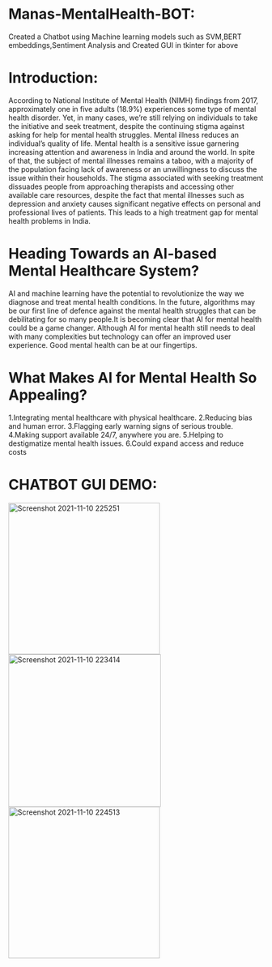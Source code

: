 # Manas-MentalHealth-BOT:
Created a Chatbot using Machine learning models such as SVM,BERT embeddings,Sentiment Analysis and Created GUI in tkinter for above

# Introduction:
According to National Institute of Mental Health (NIMH) findings from 2017, approximately one in five adults (18.9%) experiences some type of mental health disorder. Yet, in many cases, we’re still relying on individuals to take the initiative and seek treatment, despite the continuing stigma against asking for help for mental health struggles. Mental illness reduces an individual’s quality of life.
Mental health is a sensitive issue garnering increasing attention and awareness in India and around the world. In spite of that, the subject of mental illnesses remains a taboo, with a majority of the population facing lack of awareness or an unwillingness to discuss the issue within their households. The stigma associated with seeking treatment dissuades people from approaching therapists and accessing other available care resources, despite the fact that mental illnesses such as depression and anxiety causes significant negative effects on personal and professional lives of patients. This leads to a high treatment gap for mental health problems in India.

# Heading Towards an AI-based Mental Healthcare System?
AI and machine learning have the potential to revolutionize the way we diagnose and treat mental health conditions. In the future, algorithms may be our first line of defence against the mental health struggles that can be debilitating for so many people.It is becoming clear that AI for mental health could be a game changer. Although AI for mental health still needs to deal with many complexities but technology can offer an improved user experience. Good mental health can be at our fingertips.

# What Makes AI for Mental Health So Appealing?
1.Integrating mental healthcare with physical healthcare.
2.Reducing bias and human error.
3.Flagging early warning signs of serious trouble.
4.Making support available 24/7, anywhere you are.
5.Helping to destigmatize mental health issues.
6.Could expand access and reduce costs

# CHATBOT GUI DEMO:
<img width="299" alt="Screenshot 2021-11-10 225251" src="https://user-images.githubusercontent.com/70212207/141172402-d5870462-1a26-4718-bd10-6935ee327b98.png">
<img width="301" alt="Screenshot 2021-11-10 223414" src="https://user-images.githubusercontent.com/70212207/141174173-f17cd3ae-b551-46f5-a91a-86479d5bdec8.png">
<img width="299" alt="Screenshot 2021-11-10 224513" src="https://user-images.githubusercontent.com/70212207/141172217-6a7f2b41-6373-4e20-a7eb-741087b68c6b.png">

